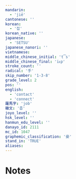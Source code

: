 ```yaml
---
mandarin:
  - 'jiē'
cantonese: ''
korean:
  - '접'
korean_native: ''
japanese:
  - 'SETSU'
japanese_nanori: ''
vietnamese:
middle_chinese_initial: 't͡s'
middle_chinese_final: 'iᴇp'
stroke_count: ''
radical: '手'
skip_number: '1-3-8'
grade_level: 2
pos: ''
english:
  - 'contact'
  - 'connect'
羅馬字: 'job'
韓文: '좁'
joyo_level: ''
hsk_level: ''
hanmun_edu_level: ''
danayo_id: 2111
mc_id: 1047
graphemic_classification: '妾'
stand_in: 'TRUE'
aliases:
---
```


# Notes
